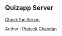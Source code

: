 ## Quizapp Server

[Check the Server](http://bodhitree3.cse.iitb.ac.in:8080/)

Author : [Prateek Chandan](http://www.prateekchandan.me)